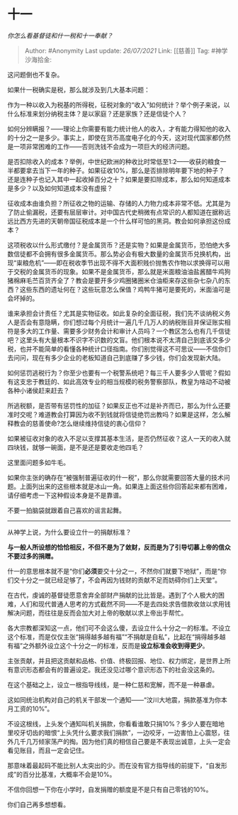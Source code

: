 # 十一
*你怎么看基督徒和什一税和十一奉献？*

> Author: #Anonymity
> Last update: *26/07/2021*
> Link: [[慈善]]
> Tag: #神学
> 沙海拾金:

这问题倒也不复杂。

如果什一税确实是税，那么就涉及到几大基本问题：

作为一种以收入为税基的所得税，征税对象的“收入”如何统计？举个例子来说，以什么标准来划分纳税主体？是以家庭？还是家族？还是信徒个人？

如何分辨瞒报？——理论上你需要有能力统计他人的收入，才有能力得知他的收入的十分之一是多少。事实上，即使在货币高度电子化的今天，这对现代国家都仍然是一项非常困难的工作——否则洗钱不会成为一项巨大的经济问题。

是否扣除收入的成本？举例，中世纪欧洲的种收比时常低至1:2——收获的粮食一半都要拿去当下一年的种子。如果征收10%，那么是否排除明年要下地的种子？还是连种子也记入其中一起收掉百分之十？如果是要扣除成本，那么如何知道成本是多少？以及如何知道成本没有虚报？

征收成本由谁负担？所征收之物的运输、存储的人力物力成本非常不低。尤其是为了防止偷漏税，还要有层层审计。对中国古代史稍微有点常识的人都知道在据称远远比西方先进的天朝帝国征税成本是一个什么样可怕的黑洞。教会如何承担这份成本？

这项税收以什么形式缴付？是金属货币？还是实物？如果是金属货币，恐怕绝大多数信徒都不会拥有很多金属货币。那么势必会有极大数量的金属货币兑换机构，出现“粜粮危机”——即在税收季节出现不得不大面积贱价抛售农作物以求换得可以用于交税的金属货币的现象。如果不是金属货币，那么就是米面粮油油盐酱醋牛鸡狗猪棉麻毛苎百货齐全了？教会是要开多少鸡圈猪圈米仓油柜来存这些杂七杂八的东西？这些东西的遗址何在？这些玩意怎么保值？鸡鸭牛猪可是要死的，米面油可是会坏掉的。

谁来承担会计责任？尤其是实物征收。如此复杂的全面征税，我们先不谈纳税义务人是否会有意隐瞒，你们想过每个月统计一遍几千几万人的纳税账目并保证账实相符是多大的工作量、需要多少财务会计和审计人员吗？一个教区怎么也有几千信徒吧？这里头有大量根本不识字不识数的文盲。他们根本说不太清自己到底该交多少税，也并不能简单的看懂各种统计口径指南。你们别觉得这不可思议——不信你们去问问，现在有多少企业的老板知道自己到底赚了多少钱，你们会发现新大陆。

如何惩罚逃税行为？你至少也要有一个税警系统吧？每三千人要多少人管呢？假如有这支忠于教廷的、如此高效专业的相当规模的税务警察部队，教皇为啥动不动被各种小诸侯赶来赶去？

所逃税额，是否带有惩罚性的加征？如果反正也不过是补齐而已，那么为什么还要准时交呢？难道教会打算因为收不到钱就将信徒绝罚出教吗？如果是这样，怎么解释教会的慈善使命?怎么继续维持信徒的衷心信仰？

如果被征收对象的收入不足以支撑其基本生活，是否仍然征收？这人一天的收入就四块钱，就够一碗面，是不是还是要收走他四毛？

这里面问题多如牛毛。

如果你主张的确存在“被强制普遍征收的什一税”，那么你就需要回答大量的技术问题。上面列出来的这些根本就是冰山一角。如果连上面这些你回答起来都有困难，请仔细考虑一下这种假设本身是不是靠谱。

不要一拍脑袋就跟着自己喜欢的谣言起舞。

---

从神学上说，为什么要设立什一的捐献标准？

**与一般人所设想的恰恰相反，不但不是为了敛财，反而是为了引导切慕上帝的信众不要过多的捐赠。**

什一的意思根本就不是“你们**必须**要交十分之一，不然你们就要下地狱”，而是“你们交十分之一就已经足够了，不会再因为钱财的贡献不足而妨碍你们上天堂”。

在古代，虔诚的基督徒愿意舍弃全部财产捐献的比比皆是。遇到了个人极大的困难，人们和现代普通人思考的方式截然不同——不是去四处求告借款收敛以求用钱解决问题，而往往是反而会加大对上帝的敬献以求上帝出手帮忙。

各大宗教都深知这一点，他们可不会这么傻，去设立什么十分之一的标准。不设立这个标准，而是仅仅主张“捐得越多越有福”“不捐献是自私”，比起在“捐得越多越有福”之外额外设立这个十分之一的标准，反而是**设立标准会收到得更少**。

主张贡献，并且把这贡献和品格、价值、终极回报、地位、权力绑定，是世界上所有意识形态都会有的普遍设定。我还没见过哪个意识形态下的社会没这条的。

在这个基础之上，设立一根指导线线，是一种仁慈和宽解，而不是一种暴虐。

这如同统治机构对自己的机关干部发一个通知——“汶川大地震，捐款基准为你本月工资的10%”。

不设这根线，上头发个通知叫机关捐款，你看看谁敢只捐10%？多少人要在暗地里咬牙切齿的暗恨“上头凭什么要求我们捐款”，一边咬牙，一边害怕上心震怒，往外几千几万倾家荡产的掏。因为他们真的相信自己要是不表现出诚意，上头一定会看见账目，而且一定会记住。

那意味着最起码不能比别人太突出的少。而在没有官方指导线的前提下，“自发形成”的百分比基准，大概率不会是10%。

不信你回想一下你在小学时，自发捐赠的额度是不是只有自己零钱的10%。

你们自己再多想想看。
